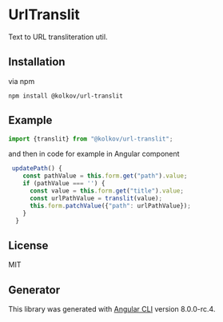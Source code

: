 # UrlTranslit

Text to URL transliteration util.

## Installation

via npm

```
npm install @kolkov/url-translit
```

## Example

```typescript
import {translit} from "@kolkov/url-translit";
```

and then in code for example in Angular component

```typescript
 updatePath() {
    const pathValue = this.form.get("path").value;
    if (pathValue === '') {
      const value = this.form.get("title").value;
      const urlPathValue = translit(value);
      this.form.patchValue({"path": urlPathValue});
    }
  }
```

## License

MIT

## Generator

This library was generated with [Angular CLI](https://github.com/angular/angular-cli) version 8.0.0-rc.4.

